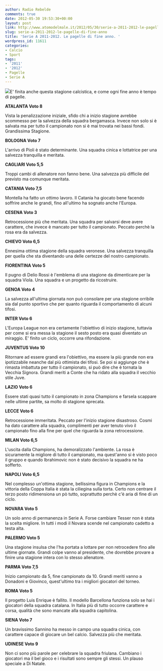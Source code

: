 ```yaml
---
author: Radio Rebelde
comments: true
date: 2012-05-30 19:53:30+00:00
layout: post
link: http://www.atomodelmale.it/2012/05/30/serie-a-2011-2012-le-pagelle-di-fine-anno/
slug: serie-a-2011-2012-le-pagelle-di-fine-anno
title: 'Serie A 2011-2012. Le pagelle di fine anno. '
wordpress_id: 11611
categories:
- Calcio
- Sport
tags:
- '2011'
- '2012'
- Pagelle
- Serie A
---
```


![](http://www.atomodelmale.it/wp-content/uploads/2012/05/visore_pagelle-300x187.jpg)E' finita anche questa stagione calcistica, e come ogni fine anno è tempo di pagelle.

**ATALANTA Voto 8**

Vista la penalizzazione iniziale, sfido chi a inizio stagione avrebbe scommesso per la salvezza della squadra bergamasca. Invece non solo si è salvata ma per tutto il campionato non si è mai trovata nei bassi fondi. Grandissima Stagione.

**BOLOGNA Voto 7**

L'arrivo di Pioli è stato determinante. Una squadra cinica e lottatrice per una salvezza tranquilla e meritata.

**CAGLIARI Voto 5,5**

Troppi cambi di allenatore non fanno bene. Una salvezza più difficile del previsto ma comunque meritata.

**CATANIA Voto 7,5**

Montella ha fatto un ottimo lavoro. Il Catania ha giocato bene facendo soffrire anche le grandi, fino all'ultimo ha sognato anche l'Europa.

**CESENA Voto 3**

Retrocessione più che meritata. Una squadra per salvarsi deve avere carattere, che invece è mancato per tutto il campionato. Peccato perchè la rosa era da salvezza.

**CHIEVO Voto 6,5**

Ennesima ottima stagione della squadra veronese. Una salvezza tranquilla per quella che sta diventando una delle certezze del nostro campionato.

**FIORENTINA Voto 5**

Il pugno di Delio Rossi è l'emblema di una stagione da dimenticare per la squadra Viola. Una squadra e un progetto da ricostruire.

**GENOA Voto 4**

La salvezza all'ultima giornata non può consolare per una stagione orribile sia dal punto sportivo che per quanto riguarda il comportamento di alcuni tifosi.

**INTER Voto 6**

L'Europa League non era certamente l'obiettivo di inizio stagione, tuttavia per come si era messa la stagione il sesto posto era quasi diventato un miraggio. E' finito un ciclo, occorre una rifondazione.

**JUVENTUS Voto 10**

Ritornare ad essere grandi era l'obiettivo, ma essere la più grande non era ipotizzabile neanche dal più ottimista dei tifosi. Se poi si aggiunge che è rimasta imbattuta per tutto il campionato, si può dire che è tornata la Vecchia Signora. Grandi meriti a Conte che ha ridato alla squadra il vecchio stile Juve.

**LAZIO Voto 6**

Essere stati quasi tutto il campionato in zona Champions e farsela scappare nelle ultime partite, sa molto di stagione sprecata.

**LECCE Voto 6**

Retrocessione immeritata. Peccato per l'inizio stagione disastroso. Cosmi ha dato carattere alla squadra, complimenti per aver tenuto vivo il campionato fino alla fine per quel che riguarda la zona retrocessione.

**MILAN Voto 6,5**

L'uscita dalla Champions, ha demoralizzato l'ambiente. La rosa è sicuramente la migliore di tutto il campionato, ma quest'anno si è visto poco il gruppo e quando Ibrahimovic non è stato decisivo la squadra ne ha sofferto.




**NAPOLI Voto 6,5**

Nel complesso un'ottima stagione, bellissima figura in Champions e la vittoria della Coppa Italia è stata la ciliegina sulla torta. Certo non centrare il terzo posto ridimensiona un pò tutto, soprattutto perchè c'è aria di fine di un ciclo.

**NOVARA Voto 5**

Un solo anno di permanenza in Serie A. Forse cambiare Tesser non è stata la scelta migliore. In tutti i modi il Novara scende nel campionato cadetto a testa alta.

**PALERMO Voto 5**

Una stagione insulsa che l'ha portata a lottare per non retrocedere fino alle ultime giornate. Grandi colpe vanno al presidente, che dovrebbe provare a finire una stagione intera con lo stesso allenatore.

**PARMA Voto 7,5**

Inizio campionato da 5, fine campionato da 10. Grandi meriti vanno a Donadoni e Giovinco, quest'ultimo tra i migliori giocatori del torneo.

**ROMA Voto 5**

Il progetto Luis Enrique è fallito. Il modello Barcellona funziona solo se hai i giocatori della squadra catalana. In Italia più di tutto occorre carattere e corsa, qualità che sono mancate alla squadra capitolina.

**SIENA Voto 7**

Un bravissimo Sannino ha messo in campo una squadra cinica, con carattere capace di giocare un bel calcio. Salvezza più che meritata.

**UDINESE Voto 9**

Non ci sono più parole per celebrare la squadra friulana. Cambiano i giocatori ma il bel gioco e i risultati sono sempre gli stessi. Un plauso speciale a Di Natale.
